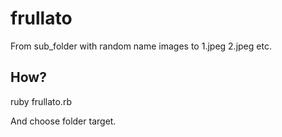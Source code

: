 frullato
========

From sub_folder with random name images to 1.jpeg 2.jpeg etc.

## How?

ruby frullato.rb

And choose folder target.
